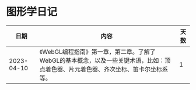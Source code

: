 # 图形学日记
| 日期       | 内容                                                         | 天数 |
| ---------- | ------------------------------------------------------------ | ---- |
| 2023-04-10 | 《WebGL编程指南》第一章，第二章。了解了WebGL的基本概念，以及一些关键术语，比如：顶点着色器、片元着色器、齐次坐标、笛卡尔坐标系等。 | 1    |

